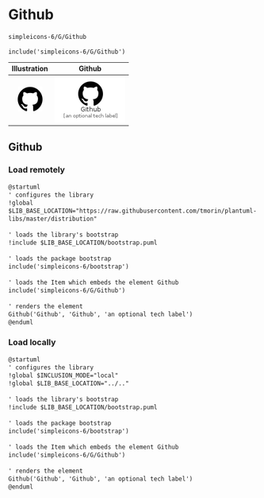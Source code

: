 # Github


```text
simpleicons-6/G/Github
```

```text
include('simpleicons-6/G/Github')
```



| Illustration | Github |
| :---: | :---: |
| ![illustration for Illustration](../../simpleicons-6/G/Github.png) | ![illustration for Github](../../simpleicons-6/G/Github.Local.png) |




## Github

### Load remotely
```plantuml
@startuml
' configures the library
!global $LIB_BASE_LOCATION="https://raw.githubusercontent.com/tmorin/plantuml-libs/master/distribution"

' loads the library's bootstrap
!include $LIB_BASE_LOCATION/bootstrap.puml

' loads the package bootstrap
include('simpleicons-6/bootstrap')

' loads the Item which embeds the element Github
include('simpleicons-6/G/Github')

' renders the element
Github('Github', 'Github', 'an optional tech label')
@enduml
```

### Load locally
```plantuml
@startuml
' configures the library
!global $INCLUSION_MODE="local"
!global $LIB_BASE_LOCATION="../.."

' loads the library's bootstrap
!include $LIB_BASE_LOCATION/bootstrap.puml

' loads the package bootstrap
include('simpleicons-6/bootstrap')

' loads the Item which embeds the element Github
include('simpleicons-6/G/Github')

' renders the element
Github('Github', 'Github', 'an optional tech label')
@enduml
```

